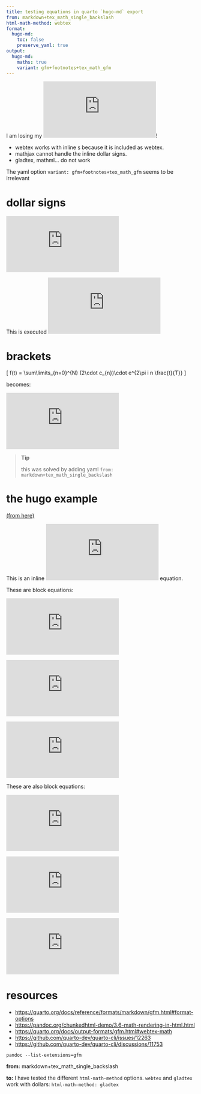 ```yaml
---
title: testing equations in quarto `hugo-md` export
from: markdown+tex_math_single_backslash
html-math-method: webtex
format:
  hugo-md:
    toc: false
    preserve_yaml: true
output:
  hugo-md:
    maths: true
    variant: gfm+footnotes+tex_math_gfm
---
```



I am losing my ![\sigma](https://latex.codecogs.com/svg.latex?%5Csigma "\sigma")!

-   webtex works with inline `$` because it is included as webtex.
-   mathjax cannot handle the inline dollar signs.
-   gladtex, mathml... do not work

The yaml option `variant: gfm+footnotes+tex_math_gfm` seems to be irrelevant

# dollar signs

![c\_{n} = \frac{1}{T}\sum\limits\_{t=0}^{T} e^{-2\pi i n \frac{t}{T}} \cdot f(t)](https://latex.codecogs.com/svg.latex?c_%7Bn%7D%20%3D%20%5Cfrac%7B1%7D%7BT%7D%5Csum%5Climits_%7Bt%3D0%7D%5E%7BT%7D%20e%5E%7B-2%5Cpi%20i%20n%20%5Cfrac%7Bt%7D%7BT%7D%7D%20%5Ccdot%20f%28t%29 "c_{n} = \frac{1}{T}\sum\limits_{t=0}^{T} e^{-2\pi i n \frac{t}{T}} \cdot f(t)")

This is executed ![\forall n\>0](https://latex.codecogs.com/svg.latex?%5Cforall%20n%3E0 "\forall n>0")

# brackets

\[ f(t) = \sum\limits_{n=0}^{N} (2\cdot c_{n})\cdot e^{2\pi i n \frac{t}{T}} \]

becomes:

![f(t) = \sum\limits\_{n=0}^{N} (2\cdot c\_{n})\cdot e^{2\pi i n \frac{t}{T}}](https://latex.codecogs.com/svg.latex?f%28t%29%20%3D%20%5Csum%5Climits_%7Bn%3D0%7D%5E%7BN%7D%20%282%5Ccdot%20c_%7Bn%7D%29%5Ccdot%20e%5E%7B2%5Cpi%20i%20n%20%5Cfrac%7Bt%7D%7BT%7D%7D "f(t) = \sum\limits_{n=0}^{N} (2\cdot c_{n})\cdot e^{2\pi i n \frac{t}{T}}")

> **Tip**
>
> this was solved by adding yaml
> `from: markdown+tex_math_single_backslash`

# the hugo example

[(from here)](https://gohugo.io/content-management/mathematics)

This is an inline ![a^\*=x-b^\*](https://latex.codecogs.com/svg.latex?a%5E%2A%3Dx-b%5E%2A "a^*=x-b^*") equation.

These are block equations:

![a^\*=x-b^\*](https://latex.codecogs.com/svg.latex?a%5E%2A%3Dx-b%5E%2A "a^*=x-b^*")

![a^\*=x-b^\*](https://latex.codecogs.com/svg.latex?a%5E%2A%3Dx-b%5E%2A "a^*=x-b^*")

![a^\*=x-b^\*](https://latex.codecogs.com/svg.latex?a%5E%2A%3Dx-b%5E%2A "a^*=x-b^*")

These are also block equations:

![a^\*=x-b^\*](https://latex.codecogs.com/svg.latex?a%5E%2A%3Dx-b%5E%2A "a^*=x-b^*")

![a^\*=x-b^\*](https://latex.codecogs.com/svg.latex?a%5E%2A%3Dx-b%5E%2A "a^*=x-b^*")

![a^\*=x-b^\*](https://latex.codecogs.com/svg.latex?a%5E%2A%3Dx-b%5E%2A "a^*=x-b^*")

# resources

-   <https://quarto.org/docs/reference/formats/markdown/gfm.html#format-options>
-   <https://pandoc.org/chunkedhtml-demo/3.6-math-rendering-in-html.html>
-   <https://quarto.org/docs/output-formats/gfm.html#webtex-math>
-   <https://github.com/quarto-dev/quarto-cli/issues/12263>
-   <https://github.com/quarto-dev/quarto-cli/discussions/11753>

<!-- -->

    pandoc --list-extensions=gfm

**from:** markdown+tex_math_single_backslash

**to:**
I have tested the different `html-math-method` options.
`webtex` and `gladtex` work with dollars:
`html-math-method: gladtex`
